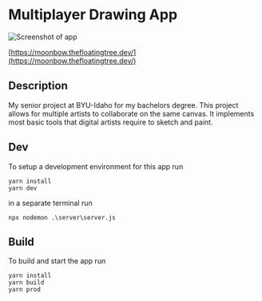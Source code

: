 # Multiplayer Drawing App

![Screenshot of app](https://cdn.discordapp.com/attachments/341062771263143938/994739652500140052/unknown.png)

[https://moonbow.thefloatingtree.dev/](https://moonbow.thefloatingtree.dev/)

## Description

My senior project at BYU-Idaho for my bachelors degree. This project allows for multiple artists to collaborate on the same canvas. It implements most basic tools that digital artists require to sketch and paint. 

## Dev

To setup a development environment for this app run

```
yarn install
yarn dev
```

in a separate terminal run 

```
npx nodemon .\server\server.js
```

## Build

To build and start the app run

```
yarn install
yarn build
yarn prod
```
